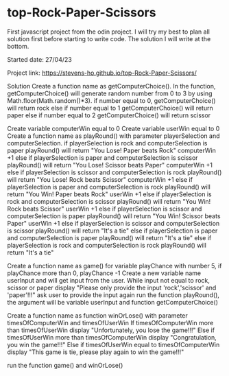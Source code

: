 # top-Rock-Paper-Scissors

First javascript project from the odin project. I will try my best to plan all solution first before starting to write code. The solution I will write at the bottom.

Started date: 27/04/23

Project link: https://stevens-ho.github.io/top-Rock-Paper-Scissors/




Solution
Create a function name as getComputerChoice().
In the function, getComputerChoice() will generate random number from 0 to 3 by using Math.floor(Math.random()*3).
    if number equal to 0, 
        getComputerChoice() will return rock
    else if number equal to 1
        getComputerChoice() will return paper
    else if number equal to 2
        getComputerChoice() will return scissor

Create variable computerWin equal to 0
Create variable userWin equal to 0
Create a function name as playRound() with parameter playerSelection and computerSelection.
    if playerSelection is rock and computerSelection is paper
        playRound() will return "You Lose! Paper beats Rock"
        computerWin +1
    else if playerSelection is paper and computerSelection is scissor
        playRound() will return "You Lose! Scissor beats Paper"
        computerWin +1
    else if playerSelection is scissor and computerSelection is rock
        playRound() will return "You Lose! Rock beats Scissor"
        computerWin +1
    else if playerSelection is paper and computerSelection is rock
        playRound() will return "You Win! Paper beats Rock"
        userWin +1
    else if playerSelection is rock and computerSelection is scissor
        playRound() will return "You Win! Rock beats Scissor"
        userWin +1
    else if playerSelection is scissor and computerSelection is paper
        playRound() will return "You Win! Scissor beats Paper"
        userWin +1
    else if playerSelection is scissor and computerSelection is scissor
        playRound() will return "It's a tie"
    else if playerSelection is paper and computerSelection is paper
        playRound() will return "It's a tie"
    else if playerSelection is rock and computerSelection is rock
        playRound() will return "It's a tie"

Create a function name as game()
    for variable playChance with number 5, if playChance more than 0, playChance -1
        Create a new variable name userInput and will get input from the user. 
        While input not equal to rock, scissor or paper
            display "Please only provide the input 'rock','scissor' and 'paper'!!!"
            ask user to provide the input again
        run the function playRound(), the argument will be variable userInput and function getComputerChoice()

Create a function name as function winOrLose() with parameter timesOfComputerWin and timesOfUserWin
    If timesOfComputerWin more than timesOfUserWin
        display "Unfortunately, you lose the game!!!"
    Else if timesOfUserWin more than timesOfComputerWin
        display "Congratulation, you win the game!!!"
    Else if timesOfUserWin equal to timesOfComputerWin
        display "This game is tie, please play again to win the game!!!"

run the function game() and winOrLose()
